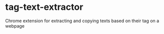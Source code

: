 # tag-text-extractor
Chrome extension for extracting and copying texts based on their tag on a webpage
